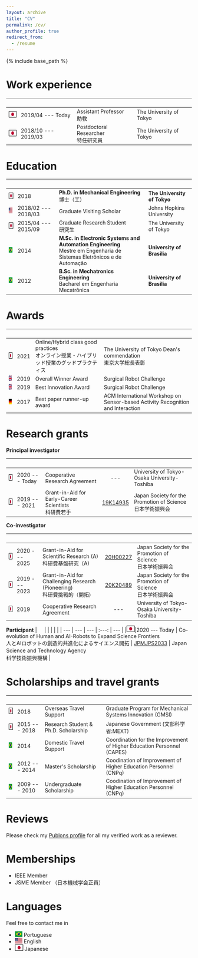 ```yaml
---
layout: archive
title: "CV"
permalink: /cv/
author_profile: true
redirect_from:
  - /resume
---
```


{% include base_path %}

Work experience
======

|<img width=20/>|     |     |     |
| --- | --- | --- | --- |
|<img style='border:1px solid #000000' src="/images/japan_flag.png" width="20" height="15">|2019/04 --- Today| Assistant Professor <br>助教|The University of Tokyo|
|<img style='border:1px solid #000000' src="/images/japan_flag.png" width="20" height="15">|2018/10 --- 2019/03| Postdoctoral Researcher <br>特任研究員| The University of Tokyo |

Education 
======

|<img width=20/>|     |     |     |
| --- | --- | --- | --- |
|<img style='border:1px solid #000000' src="/images/japan_flag.png" width="20" height="15">|2018 |**Ph.D. in Mechanical Engineering** <br> 博士（工）| **The University of Tokyo**|
|<img src="/images/usa_flag.png" width="20" height="15">|2018/02 --- 2018/03| Graduate Visiting Scholar | Johns Hopkins University |
|<img style='border:1px solid #000000' src="/images/japan_flag.png" width="20" height="15">|2015/04 --- 2015/09| Graduate Research Student <br>研究生| The University of Tokyo |
|<img src="/images/brazil_flag.png" width="20" height="15">|2014| **M.Sc. in Electronic Systems and Automation Engineering** <br> Mestre em Engenharia de Sistemas Eletrônicos e de Automação | **University of Brasilia** |
|<img src="/images/brazil_flag.png" width="20" height="15">|2012| **B.Sc. in Mechatronics Engineering** <br> Bacharel em Engenharia Mecatrônica | **University of Brasilia** |

Awards
=====

|<img width=20/>|     |     |     |
| --- | --- | --- | --- |
|<img style='border:1px solid #000000' src="/images/japan_flag.png" width="20" height="15">|2021 | Online/Hybrid class good practices <br> オンライン授業・ハイブリッド授業のグッドプラクティス | The University of Tokyo Dean's commendation <br> 東京大学総長表彰 |
|<img src="/images/uk_flag.png" width="20" height="15">|2019 | Overall Winner Award | Surgical Robot Challenge |
|<img src="/images/uk_flag.png" width="20" height="15">|2019 | Best Innovation Award | Surgical Robot Challenge |
|<img src="/images/germany_flag.png" width="20" height="15">|2017 | Best paper runner-up award | ACM International Workshop on Sensor-based Activity Recognition and Interaction |

Research grants
======

**Principal investigator**

|<img width=20/>|     |     |       |     |
| ---           | --- | --- | :---: | --- |
|<img style='border:1px solid #000000' src="/images/japan_flag.png" width="20" height="15">|2020 --- Today | Cooperative Research Agreement | --- | University of Tokyo-Osaka University-Toshiba |
|<img style='border:1px solid #000000' src="/images/japan_flag.png" width="20" height="15">|2019 --- 2021  | Grant-in-Aid for Early-Career Scientists <br>科研費若手 |[19K14935](https://kaken.nii.ac.jp/en/grant/KAKENHI-PROJECT-19K14935/) | Japan Society for the Promotion of Science <br>日本学術振興会 |

**Co-investigator**

|<img width=20/>|     |     |       |     |
| ---           | --- | --- | :---: | --- |
|<img style='border:1px solid #000000' src="/images/japan_flag.png" width="20" height="15">|2020 --- 2025 | Grant-in-Aid for Scientific Research (A) <br>科研費基盤研究（A) | [20H00227](https://kaken.nii.ac.jp/en/grant/KAKENHI-PROJECT-20H00227/) | Japan Society for the Promotion of Science　<br>日本学術振興会 |
|<img style='border:1px solid #000000' src="/images/japan_flag.png" width="20" height="15">|2019 --- 2023 | Grant-in-Aid for Challenging Research (Pioneering) <br>科研費挑戦的（開拓) |[20K20489](https://kaken.nii.ac.jp/en/grant/KAKENHI-PROJECT-20K20489/) | Japan Society for the Promotion of Science　<br>日本学術振興会 |
|<img style='border:1px solid #000000' src="/images/japan_flag.png" width="20" height="15">|2019 | Cooperative Research Agreement | --- | University of Tokyo-Osaka University-Toshiba |

**Participant**
|<img width=20/>|     |     |       |     |
| ---           | --- | --- | :---: | --- |
|<img style='border:1px solid #000000' src="/images/japan_flag.png" width="20" height="15">|2020 --- Today | Co-evolution of Human and AI-Robots to Expand Science Frontiers <br>人とAIロボットの創造的共進化によるサイエンス開拓 | [JPMJPS2033](https://sites.google.com/g.ecc.u-tokyo.ac.jp/moonshot-ai-science-robot/) | Japan Science and Technology Agency　<br>科学技術振興機構 |


Scholarships and travel grants
======

|<img width=20/>|     |     |     |
| ---           | --- | --- | --- |
|<img style='border:1px solid #000000' src="/images/japan_flag.png" width="20" height="15">|2018 | Overseas Travel Support | Graduate Program for Mechanical Systems Innovation (GMSI) |
|<img style='border:1px solid #000000' src="/images/japan_flag.png" width="20" height="15">|2015 --- 2018 | Research Student & Ph.D. Scholarship | Japanese Government (文部科学省:MEXT) |
|<img src="/images/brazil_flag.png" width="20" height="15">|2014 | Domestic Travel Support | Coordination for the Improvement of Higher Education Personnel (CAPES) |
|<img src="/images/brazil_flag.png" width="20" height="15">|2012 --- 2014 | Master's Scholarship | Coodination of Improvement of Higher Education Personnel (CNPq) |
|<img src="/images/brazil_flag.png" width="20" height="15">|2009 --- 2010 | Undergraduate Scholarship | Coodination of Improvement of Higher Education Personnel (CNPq) |

Reviews
======
Please check my [Publons profile](https://publons.com/researcher/1488056/murilo-marques-marinho/) for all my verified work as a reviewer.

Memberships 
======
* IEEE Member
* JSME Member （日本機械学会正員）

Languages 
======
Feel free to contact me in
* <img src="/images/brazil_flag.png" width="20" height="15"> Portuguese
* <img src="/images/usa_flag.png" width="20" height="15"> English
* <img style='border:1px solid #000000' src="/images/japan_flag.png" width="20" height="15"> Japanese
